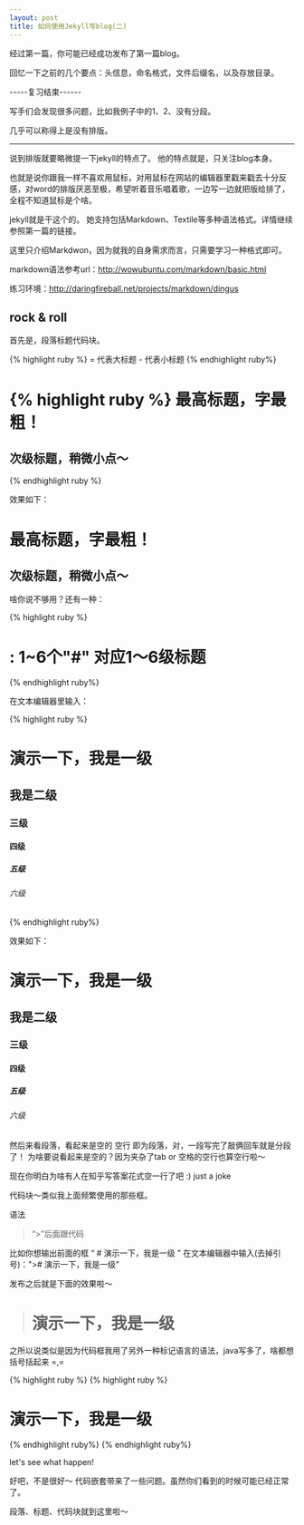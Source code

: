 ```yaml
---
layout: post
title: 如何使用Jekyll写blog(二)
---
```


经过第一篇，你可能已经成功发布了第一篇blog。

回忆一下之前的几个要点：头信息，命名格式，文件后缀名，以及存放目录。

-----复习结束------

写手们会发现很多问题，比如我例子中的1、2、没有分段。

几乎可以称得上是没有排版。

--------------
说到排版就要略微提一下jekyll的特点了。
他的特点就是，只关注blog本身。

也就是说你跟我一样不喜欢用鼠标，对用鼠标在网站的编辑器里戳来戳去十分反感，对word的排版厌恶至极，希望听着音乐唱着歌，一边写一边就把版给排了，全程不知道鼠标是个啥。

jekyll就是干这个的。
她支持包括Markdown、Textile等多种语法格式。详情继续参照第一篇的链接。

这里只介绍Markdwon，因为就我的自身需求而言，只需要学习一种格式即可。

markdown语法参考url：http://wowubuntu.com/markdown/basic.html

练习环境：http://daringfireball.net/projects/markdown/dingus

rock & roll
-

首先是，段落标题代码块。

{% highlight ruby %}
= 代表大标题 - 代表小标题 
{% endhighlight ruby%}

{% highlight ruby %}
最高标题，字最粗！
=
次级标题，稍微小点～
-
{% endhighlight ruby %}

效果如下：

最高标题，字最粗！
=

次级标题，稍微小点～
-

啥你说不够用？还有一种：

{% highlight ruby %}
# : 1~6个"#" 对应1～6级标题 
{% endhighlight ruby%}

在文本编辑器里输入：

{% highlight ruby %}
# 演示一下，我是一级
## 我是二级
### 三级
#### 四级
##### 五级
###### 六级
{% endhighlight ruby%}

效果如下：

# 演示一下，我是一级

## 我是二级

### 三级

#### 四级

##### 五级

###### 六级

然后来看段落，看起来是空的 空行 即为段落，对，一段写完了敲俩回车就是分段了！ 为啥要说看起来是空的？因为夹杂了tab or 空格的空行也算空行啦～

现在你明白为啥有人在知乎写答案花式空一行了吧 :) just a joke

代码块～类似我上面频繁使用的那些框。

语法

> “>”后面跟代码

比如你想输出前面的框
“ # 演示一下，我是一级 ”
在文本编辑器中输入(去掉引号)："># 演示一下，我是一级"

发布之后就是下面的效果啦～

># 演示一下，我是一级

之所以说类似是因为代码框我用了另外一种标记语言的语法，java写多了，啥都想括号括起来 =,=

{% highlight ruby %}
{% highlight ruby %}
  # 演示一下，我是一级 
{% endhighlight ruby%}
{% endhighlight ruby%}

let's see what happen!

好吧，不是很好～ 代码嵌套带来了一些问题。虽然你们看到的时候可能已经正常了。

段落、标题、代码块就到这里啦～



